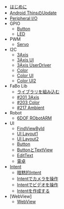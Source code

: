 * [はじめに](README.md)
* [Android ThinsのUpdate](update.md)
* [Peripheral I/O](peripheral.md)
* GPIO
	* [Button](button.md)
	* [LED](led.md)
* PWM
	* [Servo](servo.md)
* I2C
	* [3Axis](3axis.md)
	* [3Axis UI](3axisui.md)
	* [3Axis UserDriver](userdriver.md)
	* [Color](color.md)
	* [Color UI](colorui.md)
	* [Color UI2](colorui2.md)
* FaBo Lib
	* [ライブラリを組み込む](lib.md)
	* [#201 3Axis](201_3axis.md)
	* [#203 Color](203_color.md)
	* [#217 Ambient](217_ambient.md)
* Robot
	* [6DOF RObotARM](robotarm.md)
* UI
	* [FindViewById](ui01.md)
	* [UI Layout1](ui02.md)
	* [UI Layout2](ui03.md)
	* [Button](ui04.md)
	* [ButtonとTextView](ui05.md)
	* [EditText](ui06.md)
	* [電卓](ui07.md)
* [Intent](intent00.md)
	* [暗黙的Intent](intent01.md)
	* [Intentでカメラを操作](intent03.md)
	* [Intentでビデオを操作](intent04.md)
	* [Intentを作成する](intent05.md)
* [WebView]
	* [WebView](webview01.md)